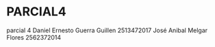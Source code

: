 # PARCIAL4
parcial 4
Daniel Ernesto Guerra Guillen 2513472017
José Anibal Melgar Flores  2562372014
